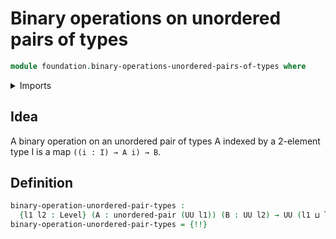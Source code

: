 # Binary operations on unordered pairs of types

```agda
module foundation.binary-operations-unordered-pairs-of-types where
```

<details><summary>Imports</summary>

```agda
open import foundation.products-unordered-pairs-of-types
open import foundation.universe-levels
open import foundation.unordered-pairs
```

</details>

## Idea

A binary operation on an unordered pair of types A indexed by a 2-element type I
is a map `((i : I) → A i) → B`.

## Definition

```agda
binary-operation-unordered-pair-types :
  {l1 l2 : Level} (A : unordered-pair (UU l1)) (B : UU l2) → UU (l1 ⊔ l2)
binary-operation-unordered-pair-types = {!!}
```
